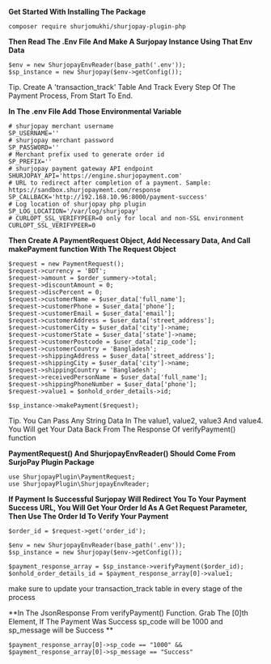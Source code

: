 **Get Started With Installing The Package**

```
composer require shurjomukhi/shurjopay-plugin-php
```

**Then Read The .Env File And Make A Surjopay Instance Using That Env Data**

```
$env = new ShurjopayEnvReader(base_path('.env'));
$sp_instance = new Shurjopay($env->getConfig());
```

Tip. Create A 'transaction_track' Table And Track Every Step Of The Payment Process, From Start To End.

**In The .env File Add Those Environmental Variable**
```
# shurjopay merchant username
SP_USERNAME=''
# shurjopay merchant password
SP_PASSWORD=''
# Merchant prefix used to generate order id
SP_PREFIX=''
# shurjopay payment gateway API endpoint
SHURJOPAY_API='https://engine.shurjopayment.com'
# URL to redirect after completion of a payment. Sample: https://sandbox.shurjopayment.com/response
SP_CALLBACK='http://192.168.10.96:8000/payment-success'
# Log location of shurjopay php plugin
SP_LOG_LOCATION='/var/log/shurjopay'
# CURLOPT_SSL_VERIFYPEER=0 only for local and non-SSL environment
CURLOPT_SSL_VERIFYPEER=0
```

**Then Create A PaymentRequest Object, Add Necessary Data, And Call makePayment function With The Request Object**
```
$request = new PaymentRequest();
$request->currency = 'BDT';
$request->amount = $order_summery->total;
$request->discountAmount = 0;
$request->discPercent = 0;
$request->customerName = $user_data['full_name'];
$request->customerPhone = $user_data['phone'];
$request->customerEmail = $user_data['email'];
$request->customerAddress = $user_data['street_address'];
$request->customerCity = $user_data['city']->name;
$request->customerState = $user_data['state']->name;
$request->customerPostcode = $user_data['zip_code'];
$request->customerCountry = 'Bangladesh';
$request->shippingAddress = $user_data['street_address'];
$request->shippingCity = $user_data['city']->name;
$request->shippingCountry = 'Bangladesh';
$request->receivedPersonName = $user_data['full_name'];
$request->shippingPhoneNumber = $user_data['phone'];
$request->value1 = $onhold_order_details->id;

$sp_instance->makePayment($request);
```

Tip. You Can Pass Any String Data In The value1, value2, value3 And value4. You Will get Your Data Back From The Response Of verifyPayment() function

**PaymentRequest() And ShurjopayEnvReader() Should Come From SurjoPay Plugin Package**

```
use ShurjopayPlugin\PaymentRequest;
use ShurjopayPlugin\ShurjopayEnvReader;
```

**If Payment Is Successful Surjopay Will Redirect You To Your Payment Success URL, You Will Get Your Order Id As A Get Request Parameter, Then Use The Order Id To Verify Your Payment**
```
$order_id = $request->get('order_id');

$env = new ShurjopayEnvReader(base_path('.env'));
$sp_instance = new Shurjopay($env->getConfig());

$payment_response_array = $sp_instance->verifyPayment($order_id);
$onhold_order_details_id = $payment_response_array[0]->value1;
```

make sure to update your transaction_track table in every stage of the process

**In The JsonResponse From verifyPayment() Function. Grab The [0]th Element, If The Payment Was Success sp_code will be 1000 and sp_message will be Success **

```
$payment_response_array[0]->sp_code == "1000" &&  $payment_response_array[0]->sp_message == "Success"
```
